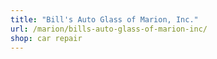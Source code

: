 ```yaml
---
title: "Bill's Auto Glass of Marion, Inc."
url: /marion/bills-auto-glass-of-marion-inc/
shop: car repair
---
```

